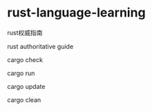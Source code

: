 # rust-language-learning
rust权威指南

rust authoritative guide

cargo check

cargo run

cargo update

cargo clean
